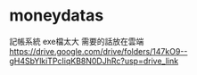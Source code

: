 # moneydatas
記帳系統
exe檔太大
需要的話放在雲端
https://drive.google.com/drive/folders/147kO9--gH4SbYlkiTPcIiqKB8N0DJhRc?usp=drive_link
